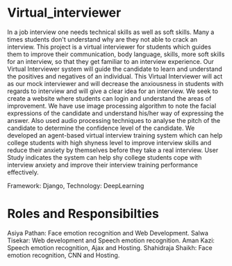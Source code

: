 # Virtual_interviewer

In a job interview one needs technical skills as well as soft skills. Many a times 
students don't understand why are they not able to crack an interview. This 
project is a virtual interviewer for students which guides them to improve their 
communication, body language, skills, more soft skills for an interview, so that 
they get familiar to an interview experience. Our Virtual Interviewer system 
will guide the candidate to learn and understand the positives and negatives of 
an individual. This Virtual Interviewer will act as our mock interviewer and will 
decrease the anxiousness in students with regards to interview and will give a 
clear idea for an interview.
We seek to create a website where students can login and understand the areas 
of improvement. We have use image processing algorithm to note the facial 
expressions of the candidate and understand his/her way of expressing the 
answer. Also used audio processing techniques to analyse the pitch of the 
candidate to determine the confidence level of the candidate.
We developed an agent-based virtual interview training system which can help 
college students with high shyness level to improve interview skills and reduce 
their anxiety by themselves before they take a real interview. User Study 
indicates the system can help shy college students cope with interview anxiety 
and improve their interview training performance effectively.

Framework: Django, 
Technology: DeepLearning

# Roles and Responsibilties

Asiya Pathan: Face emotion recognition and Web Development.
Salwa Tisekar: Web development and Speech emotion recognition.
Aman Kazi: Speech emotion recognition, Ajax and Hosting.
Shahidraja Shaikh: Face emotion recognition, CNN and Hosting.
